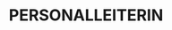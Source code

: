 ---
name: pat hays
title: PERSONALLEITERIN
quote: 'Teamwork und Familiarität machen Merritt als Unternehmen erfolgreich. Wir geben alles für das Engagement und die Motivation unserer Mitarbeiter und stellen sicher, dass jeder genau weiß, wie wertvoll die jeweils geleistete Arbeit für das gesamte Unternehmen ist.'
details: >-
  Patricia „Pat“ Hays ist als Personalleiterin von Merritt vorrangig mit der
  Optimierung von Unternehmensstruktur und Teams betraut. Pat Hays ist seit drei
  Jahren bei Merritt tätig und bringt ihre 25-jährige Erfahrungen als
  Personalexpertin in ihre Arbeit ein.



  Personalmanagement sowie entsprechende Richtlinien, Programme und Prozesse
  gehören in den Verantwortungsbereich von Pat Hays. Sie ist zuständig für
  sämtliche Personalangelegenheiten bei Merritt, einschließlich Compliance,
  Einarbeitung, Managementschulungen, Einstellungs- und Entlassungsverfahren,
  Vorstellungsgespräche, Vergütungsempfehlungen, Boniprogramme und tägliche
  Mitarbeiterfragen. Mit ihrer herausragenden Kenntnisse und Fertigkeiten
  bewätligt sich alle Herausforderungen in Tagesgeschäfts und unterstützt
  Mitarbeiter beim Erreichen privater sowie beruflicher Ziele.



  Pat Hays ist Mitglied der Society of Human Resource Management und Certified
  Professional Human Resources.
image: /uploads/staff-13.jpg
display_order: 14
_comments:
  image: file should be ~600px wide
lang: de
---